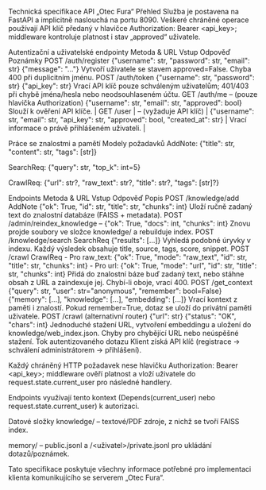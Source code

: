 Technická specifikace API „Otec Fura“
Přehled
Služba je postavena na FastAPI a implicitně naslouchá na portu 8090.
Veškeré chráněné operace používají API klíč předaný v hlavičce Authorization: Bearer <api_key>; middleware kontroluje platnost i stav „approved“ uživatele.

Autentizační a uživatelské endpointy
Metoda & URL	Vstup	Odpověď	Poznámky
POST /auth/register	{"username": str, "password": str, "email": str}	{"message": "..."} 	Vytvoří uživatele se stavem approved=False. Chyba 400 při duplicitním jménu.
POST /auth/token	{"username": str, "password": str}	{"api_key": str}	Vrací API klíč pouze schváleným uživatelům; 401/403 při chybě jména/hesla nebo neodsouhlaseném účtu.
GET /auth/me	– (pouze hlavička Authorization)	{"username": str, "email": str, "approved": bool}	Slouží k ověření API klíče.
| GET /user | – (vyžaduje API klíč) | {"username": str, "email": str, "api_key": str, "approved": bool, "created_at": str} | Vrací informace o právě přihlášeném uživateli. |

Práce se znalostmi a pamětí
Modely požadavků
AddNote: {"title": str, "content": str, "tags": [str]}

SearchReq: {"query": str, "top_k": int=5}

CrawlReq: {"url": str?, "raw_text": str?, "title": str?, "tags": [str]?}

Endpoints
Metoda & URL	Vstup	Odpověď	Popis
POST /knowledge/add	AddNote	{"ok": True, "id": str, "title": str, "chunks": int}	Uloží ručně zadaný text do znalostní databáze (FAISS + metadata).
POST /admin/reindex_knowledge	–	{"ok": True, "docs": int, "chunks": int}	Znovu projde soubory ve složce knowledge/ a rebuilduje index.
POST /knowledge/search	SearchReq	{"results": [...]}	Vyhledá podobné úryvky v indexu. Každý výsledek obsahuje title, source, tags, score, snippet.
POST /crawl	CrawlReq	- Pro raw_text: {"ok": True, "mode": "raw_text", "id": str, "title": str, "chunks": int} - Pro url: {"ok": True, "mode": "url", "id": str, "title": str, "chunks": int}	Přidá do znalostní báze buď zadaný text, nebo stáhne obsah z URL a zaindexuje jej. Chybí-li oboje, vrací 400.
POST /get_context	{"query": str, "user": str=\"anonymous\", "remember": bool=False}	{"memory": [...], "knowledge": [...], "embedding": [...]}	Vrací kontext z paměti i znalostí. Pokud remember=True, dotaz se uloží do privátní paměti uživatele.
POST /crawl (alternativní router)	{"url": str}	{"status": "OK", "chars": int}	Jednoduché stažení URL, vytvoření embeddingu a uložení do knowledge/web_index.json. Chyby pro chybějící URL nebo neúspěšné stažení.
Tok autentizovaného dotazu
Klient získá API klíč (registrace → schválení administrátorem → přihlášení).

Každý chráněný HTTP požadavek nese hlavičku Authorization: Bearer <api_key>; middleware ověří platnost a vloží uživatele do request.state.current_user pro následné handlery.

Endpoints využívají tento kontext (Depends(current_user) nebo request.state.current_user) k autorizaci.

Datové složky
knowledge/ – textové/PDF zdroje, z nichž se tvoří FAISS index.

memory/ – public.jsonl a /<uživatel>/private.jsonl pro ukládání dotazů/poznámek.

Tato specifikace poskytuje všechny informace potřebné pro implementaci klienta komunikujícího se serverem „Otec Fura“.
